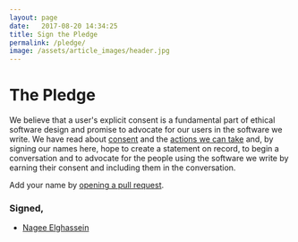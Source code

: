 ```yaml
---
layout: page
date:   2017-08-20 14:34:25
title: Sign the Pledge
permalink: /pledge/
image: /assets/article_images/header.jpg
---
```


# The Pledge

We believe that a user's explicit consent is a fundamental part of ethical software design and promise to advocate for our users in the software we write. We have read about [consent]() and the [actions we can take]() and, by signing our names here, hope to create a statement on record, to begin a conversation and to advocate for the people using the software we write by earning their consent and including them in the conversation.


Add your name by [opening a pull request](https://github.com/consensualsoftware/consensual_software/pulls).

### Signed,

* [Nagee Elghassein](http://isthisnagee.com)

